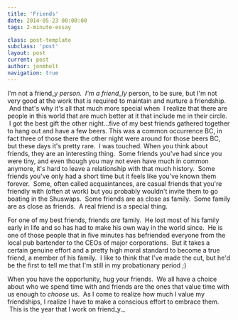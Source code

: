 ```yaml
---
title: 'Friends'
date: 2014-05-23 00:00:00 
tags: 2-minute-essay

class: post-template
subclass: 'post'
layout: post
current: post
author: jonmholt
navigation: true
---
```

I'm not a friend_y _person. &nbsp;I'm a friend_ly_&nbsp;person, to be sure, but I'm not very good at the work that is required to maintain and nurture a friendship. &nbsp;And that's why it's all that much more special when &nbsp;I realize that there are people in this world that are much better at it that include me in their circle. &nbsp;I got the best gift the other night...five of my best friends gathered together to hang out and have a few beers. This was a common occurrence BC, in fact three of those there the other night were around for those beers BC, but these days it's pretty rare. &nbsp;I was touched.
<a name="more"></a>
When you think about friends, they are an interesting thing. &nbsp;Some friends you've had since you were tiny, and even though you may not even have much in common anymore, it's hard to leave a relationship with that much history. &nbsp;Some friends you've only had a short time but it feels like you've known them forever. &nbsp;Some, often called acquaintances, are casual friends that you're friendly with (often at work) but you probably wouldn't invite them to go boating in the Shuswaps. &nbsp;Some friends are as close as family. &nbsp;Some family are as close as friends. &nbsp;A real friend is a special thing.

For one of my best friends, friends _are_ family. &nbsp;He lost most of his family early in life and so has had to make his own way in the world since. &nbsp;He is one of those people that in five minutes has befriended everyone from the local pub bartender to the CEOs of major corporations. &nbsp;But it takes a certain genuine effort and a pretty high moral standard to become a true friend, a member of his family. &nbsp;I like to think that I've made the cut, but he'd be the first to tell me that I'm still in my probationary period ;)

When you have the opportunity, hug your friends. &nbsp;We all have a choice about who we spend time with and friends are the ones that value time with us enough to _choose_ us. &nbsp;As I come to realize how much I value my friendships, I realize I have to make a conscious effort to embrace them. &nbsp;This is the year that I work on friend_y._
